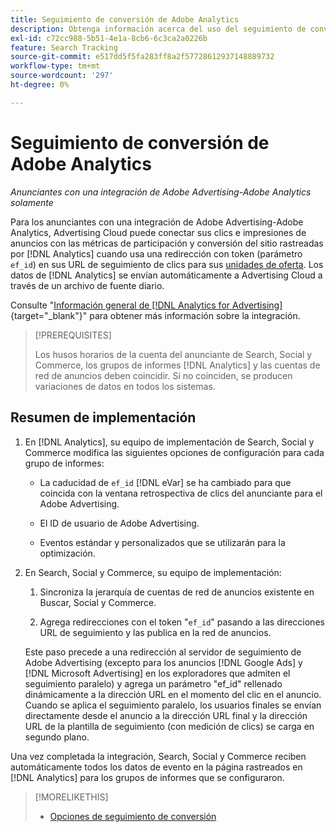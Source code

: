 ```yaml
---
title: Seguimiento de conversión de Adobe Analytics
description: Obtenga información acerca del uso del seguimiento de conversión de Adobe Analytics para sus campañas en Adobe Advertising.
exl-id: c72cc988-5b51-4e1a-8cb6-6c3ca2a0226b
feature: Search Tracking
source-git-commit: e517dd5f5fa283ff8a2f57728612937148889732
workflow-type: tm+mt
source-wordcount: '297'
ht-degree: 0%

---
```


# Seguimiento de conversión de Adobe Analytics

*Anunciantes con una integración de Adobe Advertising-Adobe Analytics solamente*

Para los anunciantes con una integración de Adobe Advertising-Adobe Analytics, Advertising Cloud puede conectar sus clics e impresiones de anuncios con las métricas de participación y conversión del sitio rastreadas por [!DNL Analytics] cuando usa una redirección con token (parámetro `ef_id`) en sus URL de seguimiento de clics para sus [unidades de oferta](/help/search-social-commerce/glossary.md#a-b). Los datos de [!DNL Analytics] se envían automáticamente a Advertising Cloud a través de un archivo de fuente diario.

Consulte &quot;[Información general de [!DNL Analytics for Advertising]](https://experienceleague.adobe.com/docs/advertising-cloud/dsp/integrations/analytics/overview.html){target="_blank"}&quot; para obtener más información sobre la integración.

>[!PREREQUISITES]
>
> Los husos horarios de la cuenta del anunciante de Search, Social y Commerce, los grupos de informes [!DNL Analytics] y las cuentas de red de anuncios deben coincidir. Si no coinciden, se producen variaciones de datos en todos los sistemas.

## Resumen de implementación

1. En [!DNL Analytics], su equipo de implementación de Search, Social y Commerce modifica las siguientes opciones de configuración para cada grupo de informes:

   * La caducidad de `ef_id` [!DNL eVar] se ha cambiado para que coincida con la ventana retrospectiva de clics del anunciante para el Adobe Advertising.

   * El ID de usuario de Adobe Advertising.

   * Eventos estándar y personalizados que se utilizarán para la optimización.

1. En Search, Social y Commerce, su equipo de implementación:

   1. Sincroniza la jerarquía de cuentas de red de anuncios existente en Buscar, Social y Commerce.

   1. Agrega redirecciones con el token &quot;`ef_id`&quot; pasando a las direcciones URL de seguimiento y las publica en la red de anuncios.

   Este paso precede a una redirección al servidor de seguimiento de Adobe Advertising (excepto para los anuncios [!DNL Google Ads] y [!DNL Microsoft Advertising] en los exploradores que admiten el seguimiento paralelo) y agrega un parámetro &quot;ef_id&quot; rellenado dinámicamente a la dirección URL en el momento del clic en el anuncio. Cuando se aplica el seguimiento paralelo, los usuarios finales se envían directamente desde el anuncio a la dirección URL final y la dirección URL de la plantilla de seguimiento (con medición de clics) se carga en segundo plano.

Una vez completada la integración, Search, Social y Commerce reciben automáticamente todos los datos de evento en la página rastreados en [!DNL Analytics] para los grupos de informes que se configuraron.

>[!MORELIKETHIS]
>
>* [Opciones de seguimiento de conversión](conversion-tracking-about.md)
